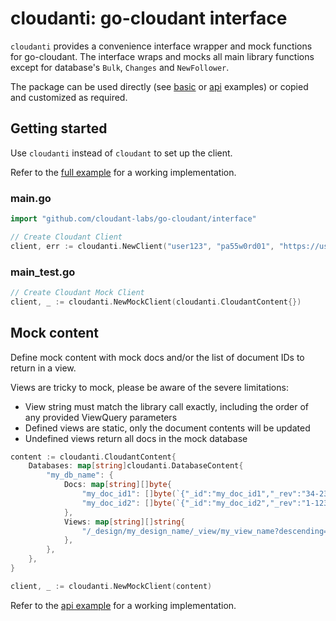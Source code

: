# cloudanti: go-cloudant interface

`cloudanti` provides a convenience interface wrapper and mock functions for go-cloudant. The interface wraps and mocks all main library functions except for database's `Bulk`, `Changes` and `NewFollower`.

The package can be used directly (see [basic](../examples/basic-with-interface) or [api](../examples/api-with-interface) examples) or copied and customized as required. 

## Getting started

Use `cloudanti` instead of `cloudant` to set up the client.

Refer to the [full example](../examples/basic-with-interface) for a working implementation.

### main.go

```go
import "github.com/cloudant-labs/go-cloudant/interface"

// Create Cloudant Client
client, err := cloudanti.NewClient("user123", "pa55w0rd01", "https://user123.cloudant.com")
```

### main_test.go

```go
// Create Cloudant Mock Client
client, _ := cloudanti.NewMockClient(cloudanti.CloudantContent{})
```

## Mock content

Define mock content with mock docs and/or the list of document IDs to return in a view.

Views are tricky to mock, please be aware of the severe limitations:
- View string must match the library call exactly, including the order of any provided ViewQuery parameters
- Defined views are static, only the document contents will be updated
- Undefined views return all docs in the mock database

```go
content := cloudanti.CloudantContent{
    Databases: map[string]cloudanti.DatabaseContent{
        "my_db_name": {
            Docs: map[string][]byte{
                "my_doc_id1": []byte(`{"_id":"my_doc_id1","_rev":"34-23412341324","foo":"bar"}`),
                "my_doc_id2": []byte(`{"_id":"my_doc_id2","_rev":"1-12374912709","foo":"baz"}`),
            },
            Views: map[string][]string{
                "/_design/my_design_name/_view/my_view_name?descending=true": []string("my_doc_id2", "my_doc_id1"),
            },
        },
    },
}

client, _ := cloudanti.NewMockClient(content)
```

Refer to the [api example](../examples/api-with-interface/controller_test.go) for a working implementation.
